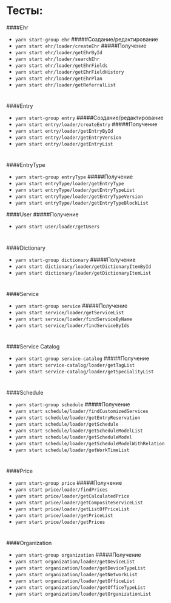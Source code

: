 Тесты:
===

####Ehr
* `yarn start-group ehr`
#####Создание/редактирование
* `yarn start ehr/loader/createEhr`
#####Получение
* `yarn start ehr/loader/getEhrById`
* `yarn start ehr/loader/searchEhr`  
* `yarn start ehr/loader/getEhrFields`   
* `yarn start ehr/loader/getEhrFieldHistory`  
* `yarn start ehr/loader/getEhrPlan`  
* `yarn start ehr/loader/getReferralList`  
#
####Entry
* `yarn start-group entry`
#####Создание/редактирование
* `yarn start entry/loader/createEntry`
#####Получение  
* `yarn start entry/loader/getEntryById`  
* `yarn start entry/loader/getEntryVersion`
* `yarn start entry/loader/getEntryList`  
#
####EntryType
* `yarn start-group entryType`
#####Получение
* `yarn start entryType/loader/getEntryType`
* `yarn start entryType/loader/getEntryTypeList`
* `yarn start entryType/loader/getEntryTypeVersion`
* `yarn start entryType/loader/getEntryTypeBlockList`

####User
#####Получение
* `yarn start user/loader/getUsers`
#
####Dictionary
* `yarn start-group dictionary`
#####Получение
* `yarn start dictionary/loader/getDictionaryItemById`
* `yarn start dictionary/loader/getDictionaryItemList`
#
####Service
* `yarn start-group service`
#####Получение
* `yarn start service/loader/getServiceList`
* `yarn start service/loader/findServiceByName`
* `yarn start service/loader/findServiceByIds`
#
####Service Catalog
* `yarn start-group service-catalog`
#####Получение
* `yarn start service-catalog/loader/getTagList`
* `yarn start service-catalog/loader/getSpecialityList`
#
####Schedule
* `yarn start-group schedule`
#####Получение
* `yarn start schedule/loader/findCustomizedServices`
* `yarn start schedule/loader/getEntryReservation`
* `yarn start schedule/loader/getSchedule`
* `yarn start schedule/loader/getScheduleModelList`
* `yarn start schedule/loader/getScheduleModel`
* `yarn start schedule/loader/getScheduleModelWithRelation`
* `yarn start schedule/loader/getWorkTimeList`
#
####Price
* `yarn start-group price`
#####Получение
* `yarn start price/loader/findPrices`
* `yarn start price/loader/getCalculatedPrice`
* `yarn start price/loader/getCompositeServiceList`
* `yarn start price/loader/getListOfPriceList`
* `yarn start price/loader/getPriceList`
* `yarn start price/loader/getPrices`
#
####Organization
* `yarn start-group organization`
#####Получение
* `yarn start organization/loader/getDeviceList`
* `yarn start organization/loader/getDeviceTypeList`
* `yarn start organization/loader/getNetworkList`
* `yarn start organization/loader/getOfficeList`
* `yarn start organization/loader/getOfficeTypeList`
* `yarn start organization/loader/getOrganizationList`
#
